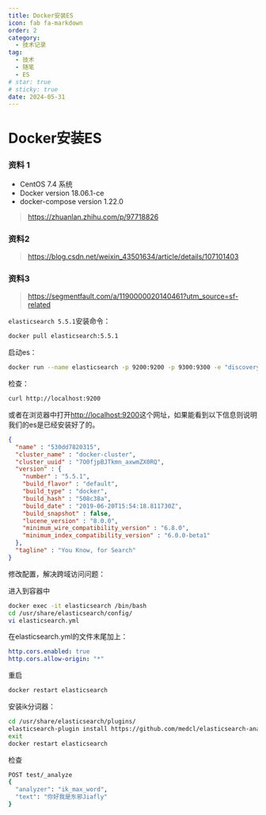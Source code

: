 ```yaml
---
title: Docker安装ES
icon: fab fa-markdown
order: 2
category:
  - 技术记录
tag:
  - 技术
  - 随笔
  - ES
# star: true
# sticky: true
date: 2024-05-31
---
```


# Docker安装ES



### 资料 1

- CentOS 7.4 系统
- Docker version 18.06.1-ce
- docker-compose version 1.22.0

> https://zhuanlan.zhihu.com/p/97718826

### 资料2

> https://blog.csdn.net/weixin_43501634/article/details/107101403

### 资料3

> https://segmentfault.com/a/1190000020140461?utm_source=sf-related

`elasticsearch 5.5.1`安装命令：

```bash
docker pull elasticsearch:5.5.1
```

启动es：

```bash
docker run --name elasticsearch -p 9200:9200 -p 9300:9300 -e "discovery.type=single-node" -d elasticsearch:7.2.0
```

检查：

```bash
curl http://localhost:9200
```

或者在浏览器中打开[http://localhost:9200](http://localhost:9200/)这个网址，如果能看到以下信息则说明我们的es是已经安装好了的。

```json
{
  "name" : "530dd7820315",
  "cluster_name" : "docker-cluster",
  "cluster_uuid" : "7O0fjpBJTkmn_axwmZX0RQ",
  "version" : {
    "number" : "5.5.1",
    "build_flavor" : "default",
    "build_type" : "docker",
    "build_hash" : "508c38a",
    "build_date" : "2019-06-20T15:54:18.811730Z",
    "build_snapshot" : false,
    "lucene_version" : "8.0.0",
    "minimum_wire_compatibility_version" : "6.8.0",
    "minimum_index_compatibility_version" : "6.0.0-beta1"
  },
  "tagline" : "You Know, for Search"
}
```

修改配置，解决跨域访问问题：

进入到容器中

```bash
docker exec -it elasticsearch /bin/bash
cd /usr/share/elasticsearch/config/
vi elasticsearch.yml
```

在elasticsearch.yml的文件末尾加上：

```yml
http.cors.enabled: true
http.cors.allow-origin: "*"
```

重启

```bash
docker restart elasticsearch
```

安装ik分词器：

```bash
cd /usr/share/elasticsearch/plugins/
elasticsearch-plugin install https://github.com/medcl/elasticsearch-analysis-ik/releases/download/v5.5.1/elasticsearch-analysis-ik-5.5.1.zip
exit
docker restart elasticsearch 
```

检查

```bash
POST test/_analyze
{
  "analyzer": "ik_max_word",
  "text": "你好我是东邪Jiafly"
}
```

